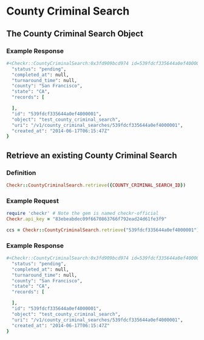 # County Criminal Search

## The County Criminal Search Object

### Example Response

```ruby
#<Checkr::CountyCriminalSearch:0x3fd909bcd974 id=539fdcf335644a0ef4000001> JSON: {
  "status": "pending",
  "completed_at": null,
  "turnaround_time": null,
  "county": "San Francisco",
  "state": "CA",
  "records": [

  ],
  "id": "539fdcf335644a0ef4000001",
  "object": "test_county_criminal_search",
  "uri": "/v1/county_criminal_searches/539fdcf335644a0ef4000001",
  "created_at": "2014-06-17T06:15:47Z"
}
```



## Retrieve an existing County Criminal Search

### Definition

```ruby
Checkr::CountyCriminalSearch.retrieve({COUNTY_CRIMINAL_SEARCH_ID})
```

### Example Request

```ruby
require 'checkr' # Note the gem is named checkr-official
Checkr.api_key = "83ebeabdec09f6670863766f792ead24d61fe3f9"

ccs = Checkr::CountyCriminalSearch.retrieve("539fdcf335644a0ef4000001")
```

### Example Response

```ruby
#<Checkr::CountyCriminalSearch:0x3fd909bcd974 id=539fdcf335644a0ef4000001> JSON: {
  "status": "pending",
  "completed_at": null,
  "turnaround_time": null,
  "county": "San Francisco",
  "state": "CA",
  "records": [

  ],
  "id": "539fdcf335644a0ef4000001",
  "object": "test_county_criminal_search",
  "uri": "/v1/county_criminal_searches/539fdcf335644a0ef4000001",
  "created_at": "2014-06-17T06:15:47Z"
}
```

